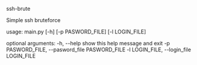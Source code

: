ssh-brute

Simple ssh bruteforce

usage: main.py [-h] [-p PASWORD_FILE] [-l LOGIN_FILE]

optional arguments:
  -h, --help            show this help message and exit
  -p PASWORD_FILE, --pasword_file PASWORD_FILE
  -l LOGIN_FILE, --login_file LOGIN_FILE
